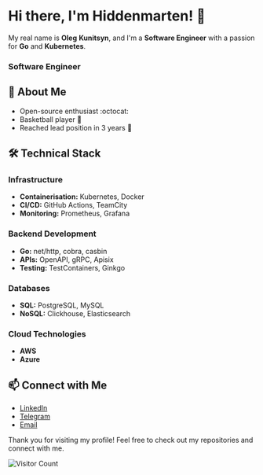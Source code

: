 # Hi there, I'm Hiddenmarten! 👋

My real name is **Oleg** **Kunitsyn**, and I'm a **Software Engineer** with a passion for **Go** and **Kubernetes**.

### Software Engineer

## 🚀 About Me

- Open-source enthusiast :octocat:
- Basketball player :basketball:
- Reached lead position in 3 years :rocket:

## 🛠 Technical Stack

### Infrastructure
- **Containerisation:** Kubernetes, Docker
- **CI/CD:** GitHub Actions, TeamCity
- **Monitoring:** Prometheus, Grafana

### Backend Development
- **Go:** net/http, cobra, casbin
- **APIs:** OpenAPI, gRPC, Apisix
- **Testing:** TestContainers, Ginkgo

### Databases
- **SQL:** PostgreSQL, MySQL
- **NoSQL:** Clickhouse, Elasticsearch

### Cloud Technologies
- **AWS**
- **Azure**

## 📫 Connect with Me

- [LinkedIn](https://www.linkedin.com/in/hiddenmarten/)
- [Telegram](https://t.me/hiddenmarten)
- [Email](mailto:hiddenmarten@gmail.com)

<!-- ## 🏆 Top Languages

![Top Languages](https://github-readme-stats.vercel.app/api/top-langs/?username=hiddenmarten&layout=compact&theme=radical)

## 📈 GitHub Stats

![hiddenmarten's GitHub stats](https://github-readme-stats.vercel.app/api?username=hiddenmarten&show_icons=true&theme=radical) -->

Thank you for visiting my profile! Feel free to check out my repositories and connect with me.

![Visitor Count](https://visitor-badge.laobi.icu/badge?page_id=hiddenmarten)
